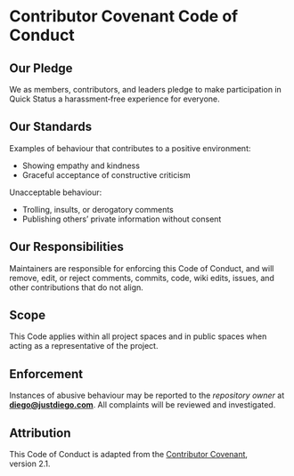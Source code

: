 # Contributor Covenant Code of Conduct

## Our Pledge
We as members, contributors, and leaders pledge to make participation in Quick Status a harassment‑free experience for everyone.

## Our Standards
Examples of behaviour that contributes to a positive environment:
* Showing empathy and kindness
* Graceful acceptance of constructive criticism

Unacceptable behaviour:
* Trolling, insults, or derogatory comments
* Publishing others’ private information without consent

## Our Responsibilities
Maintainers are responsible for enforcing this Code of Conduct, and will remove, edit, or reject comments, commits, code, wiki edits, issues, and other contributions that do not align.

## Scope
This Code applies within all project spaces and in public spaces when acting as a representative of the project.

## Enforcement
Instances of abusive behaviour may be reported to the *repository owner* at **diego@justdiego.com**. All complaints will be reviewed and investigated.

## Attribution
This Code of Conduct is adapted from the [Contributor Covenant](https://www.contributor-covenant.org), version 2.1.
